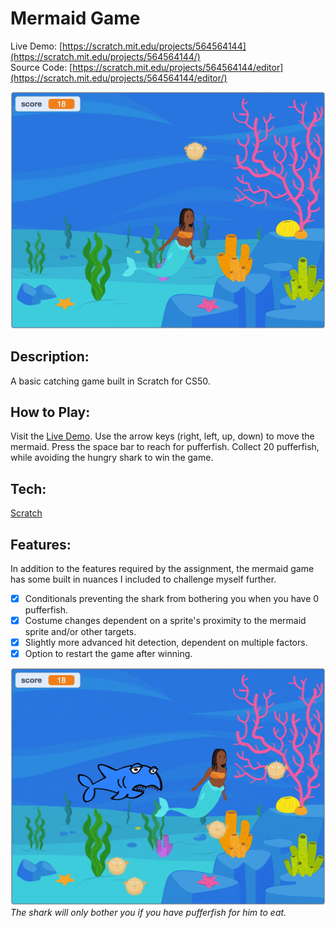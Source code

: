 # Mermaid Game

Live Demo: [https://scratch.mit.edu/projects/564564144](https://scratch.mit.edu/projects/564564144/) \
Source Code: [https://scratch.mit.edu/projects/564564144/editor](https://scratch.mit.edu/projects/564564144/editor/)

![Winning the Mermaid Game](./assets/screenshot-win.gif)

## Description:

A basic catching game built in Scratch for CS50.

## How to Play:

Visit the [Live Demo](https://scratch.mit.edu/projects/564564144/). Use the arrow keys (right, left, up, down) to move the mermaid. Press the space bar to reach for pufferfish. Collect 20 pufferfish, while avoiding the hungry shark to win the game.

## Tech:

[Scratch](https://scratch.mit.edu/)

## Features:

In addition to the features required by the assignment, the mermaid game has some built in nuances I included to challenge myself further.

- [x] Conditionals preventing the shark from bothering you when you have 0 pufferfish.
- [x] Costume changes dependent on a sprite's proximity to the mermaid sprite and/or other targets.
- [x] Slightly more advanced hit detection, dependent on multiple factors.
- [x] Option to restart the game after winning.

![Getting caught by and then ignored by the shark](./assets/screenshot-shark.gif) \
_The shark will only bother you if you have pufferfish for him to eat._
